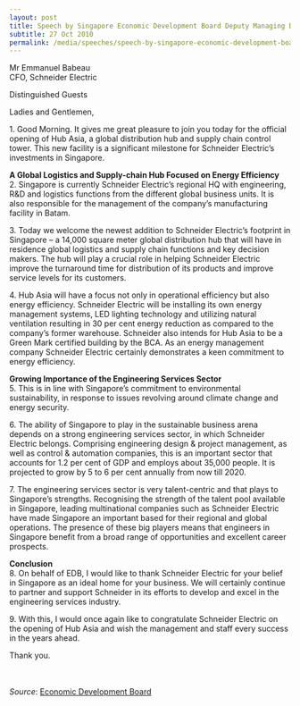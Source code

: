 ```yaml
---
layout: post
title: Speech by Singapore Economic Development Board Deputy Managing Director Tan Choon Shian at the Opening Ceremony of Schneider Electric’s Hub Asia
subtitle: 27 Oct 2010
permalink: /media/speeches/speech-by-singapore-economic-development-board-deputy-managing-director-tan-choon-shian-at-the-opening-ceremony-of-schneider-electric-s-hub-asia-27-october-2010/
---
```


Mr Emmanuel Babeau  
CFO, Schneider Electric

Distinguished Guests

Ladies and Gentlemen,

1\. Good Morning. It gives me great pleasure to join you today for the official opening of Hub Asia, a global distribution hub and supply chain control tower. This new facility is a significant milestone for Schneider Electric’s investments in Singapore.

**A Global Logistics and Supply-chain Hub Focused on Energy Efficiency**  
2\. Singapore is currently Schneider Electric’s regional HQ with engineering, R&D and logistics functions from the different global business units. It is also responsible for the management of the company’s manufacturing facility in Batam.

3\. Today we welcome the newest addition to Schneider Electric’s footprint in Singapore – a 14,000 square meter global distribution hub that will have in residence global logistics and supply chain functions and key decision makers. The hub will play a crucial role in helping Schneider Electric improve the turnaround time for distribution of its products and improve service levels for its customers.

4\. Hub Asia will have a focus not only in operational efficiency but also energy efficiency. Schneider Electric will be installing its own energy management systems, LED lighting technology and utilizing natural ventilation resulting in 30 per cent energy reduction as compared to the company’s former warehouse. Schneider also intends for Hub Asia to be a Green Mark certified building by the BCA. As an energy management company Schneider Electric certainly demonstrates a keen commitment to energy efficiency.


**Growing Importance of the Engineering Services Sector**  
5\. This is in line with Singapore’s commitment to environmental sustainability, in response to issues revolving around climate change and energy security.

6\. The ability of Singapore to play in the sustainable business arena depends on a strong engineering services sector, in which Schneider Electric belongs. Comprising engineering design & project management, as well as control & automation companies, this is an important sector that accounts for 1.2 per cent of GDP and employs about 35,000 people. It is projected to grow by 5 to 6 per cent annually from now till 2020.

7\. The engineering services sector is very talent-centric and that plays to Singapore’s strengths. Recognising the strength of the talent pool available in Singapore, leading multinational companies such as Schneider Electric have made Singapore an important based for their regional and global operations. The presence of these big players means that engineers in Singapore benefit from a broad range of opportunities and excellent career prospects.


**Conclusion**  
8\. On behalf of EDB, I would like to thank Schneider Electric for your belief in Singapore as an ideal home for your business. We will certainly continue to partner and support Schneider in its efforts to develop and excel in the engineering services industry.

9\. With this, I would once again like to congratulate Schneider Electric on the opening of Hub Asia and wish the management and staff every success in the years ahead.

Thank you.
<br><br><br>



*Source*: [<a href="https://www.edb.gov.sg/" target="_blank">Economic Development Board</a>](https://www.edb.gov.sg/)
